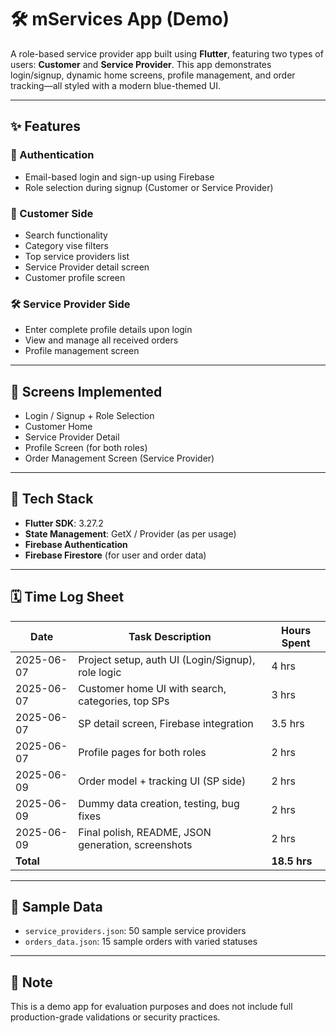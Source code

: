 # 🛠 mServices App (Demo)

A role-based service provider app built using **Flutter**, featuring two types of users: **Customer** and **Service Provider**. This app demonstrates login/signup, dynamic home screens, profile management, and order tracking—all styled with a modern blue-themed UI.

---

## ✨ Features

### 🔐 Authentication
- Email-based login and sign-up using Firebase
- Role selection during signup (Customer or Service Provider)

### 👤 Customer Side
- Search functionality
- Category vise filters
- Top service providers list
- Service Provider detail screen
- Customer profile screen

### 🛠 Service Provider Side
- Enter complete profile details upon login
- View and manage all received orders
- Profile management screen

---

## 📱 Screens Implemented

- Login / Signup + Role Selection
- Customer Home
- Service Provider Detail
- Profile Screen (for both roles)
- Order Management Screen (Service Provider)

---

## 🧰 Tech Stack

- **Flutter SDK**: 3.27.2
- **State Management**: GetX / Provider (as per usage)
- **Firebase Authentication**
- **Firebase Firestore** (for user and order data)

---

## 🗓 Time Log Sheet

| Date       | Task Description                                     | Hours Spent  |
|------------|------------------------------------------------------|--------------|
| 2025-06-07 | Project setup, auth UI (Login/Signup), role logic    | 4 hrs        |
| 2025-06-07 | Customer home UI with search, categories, top SPs    | 3 hrs        |
| 2025-06-07 | SP detail screen, Firebase integration               | 3.5 hrs      |
| 2025-06-07 | Profile pages for both roles                         | 2 hrs        |
| 2025-06-09 | Order model + tracking UI (SP side)                  | 2 hrs        |
| 2025-06-09 | Dummy data creation, testing, bug fixes              | 2 hrs        |
| 2025-06-09 | Final polish, README, JSON generation, screenshots   | 2 hrs        |
| **Total**  |                                                      | **18.5 hrs** |

---

## 📁 Sample Data

- `service_providers.json`: 50 sample service providers
- `orders_data.json`: 15 sample orders with varied statuses

---

## 📌 Note

This is a demo app for evaluation purposes and does not include full production-grade validations or security practices.

